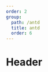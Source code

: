 ```yaml
---
order: 2
group:
  path: /antd
  title: antd
  order: 6
---
```


# Header

<code src="./_demo.tsx"
  title='测试antd中媒体组件Header'
  desc='使用自动配置查看效果'
  defaultShowCode=true
/>
